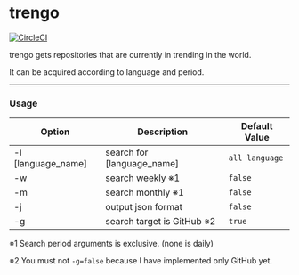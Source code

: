# trengo

[![CircleCI](https://circleci.com/gh/maka-nai/trengo/tree/master.svg?style=svg)](https://circleci.com/gh/maka-nai/trengo/tree/master)

trengo gets repositories that are currently in trending in the world.

It can be acquired according to language and period.

---

### Usage

| Option | Description | Default Value |
----|----|----
| -l [language_name] | search for [language_name] | `all language` |
| -w | search weekly ※1 | `false` |
| -m | search monthly ※1 | `false` |
| -j | output json format | `false` |
| -g | search target is GitHub ※2 | `true` |

※1 Search period arguments is exclusive. (none is daily)

※2 You must not `-g=false` because I have implemented only GitHub yet.
